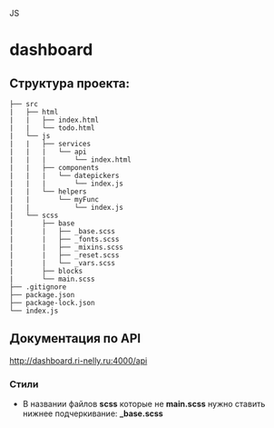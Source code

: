 JS

# dashboard

## Структура проекта:

 ```
├── src
|   ├── html
|   |   ├── index.html
|   |   └── todo.html
|   └── js
|   |   ├── services
|   |   |   └── api
|   |   |       └── index.html
|   |   ├── components
|   |   |   └── datepickers
|   |   |       └── index.js
|   |   └── helpers
|   |       └── myFunc
|   |           └── index.js
|   └── scss
|       ├── base
|       |   ├── _base.scss
|       |   ├── _fonts.scss
|       |   ├── _mixins.scss
|       |   ├── _reset.scss
|       |   └── _vars.scss
|       ├── blocks
|       └── main.scss
├── .gitignore
├── package.json
├── package-lock.json
└── index.js
 ```
 
## Документация по API
http://dashboard.ri-nelly.ru:4000/api

### Стили
* В названии файлов **scss** которые не **main.scss** нужно ставить нижнее подчеркивание: **_base.scss**

